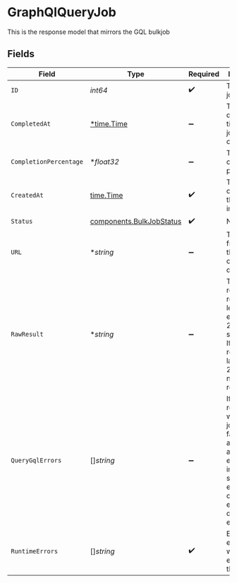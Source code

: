 # GraphQlQueryJob

This is the response model that mirrors the GQL bulkjob


## Fields

| Field                                                                                                                                                     | Type                                                                                                                                                      | Required                                                                                                                                                  | Description                                                                                                                                               |
| --------------------------------------------------------------------------------------------------------------------------------------------------------- | --------------------------------------------------------------------------------------------------------------------------------------------------------- | --------------------------------------------------------------------------------------------------------------------------------------------------------- | --------------------------------------------------------------------------------------------------------------------------------------------------------- |
| `ID`                                                                                                                                                      | *int64*                                                                                                                                                   | :heavy_check_mark:                                                                                                                                        | The ID of the job.                                                                                                                                        |
| `CompletedAt`                                                                                                                                             | [*time.Time](https://pkg.go.dev/time#Time)                                                                                                                | :heavy_minus_sign:                                                                                                                                        | The UTC data and time that the job completed.                                                                                                             |
| `CompletionPercentage`                                                                                                                                    | **float32*                                                                                                                                                | :heavy_minus_sign:                                                                                                                                        | The job completion percentage.                                                                                                                            |
| `CreatedAt`                                                                                                                                               | [time.Time](https://pkg.go.dev/time#Time)                                                                                                                 | :heavy_check_mark:                                                                                                                                        | Time of creation for that bulk job in UTC.                                                                                                                |
| `Status`                                                                                                                                                  | [components.BulkJobStatus](../../models/components/bulkjobstatus.md)                                                                                      | :heavy_check_mark:                                                                                                                                        | N/A                                                                                                                                                       |
| `URL`                                                                                                                                                     | **string*                                                                                                                                                 | :heavy_minus_sign:                                                                                                                                        | The URL from which the job result can be downloaded.                                                                                                      |
| `RawResult`                                                                                                                                               | **string*                                                                                                                                                 | :heavy_minus_sign:                                                                                                                                        | The raw job result if the response is less than or equal to 20MB in size.<br/>If the job result is larger than 20MB, then null is returned.               |
| `QueryGqlErrors`                                                                                                                                          | []*string*                                                                                                                                                | :heavy_minus_sign:                                                                                                                                        | If the GQL requests within the job hard failed (such as from an authorization error or an internal server error), the causes encountered during execution |
| `RuntimeErrors`                                                                                                                                           | []*string*                                                                                                                                                | :heavy_check_mark:                                                                                                                                        | Errors encountered while executing the job                                                                                                                |